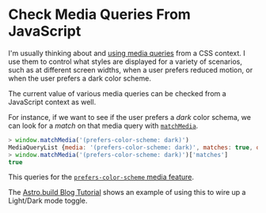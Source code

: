 # Check Media Queries From JavaScript

I'm usually thinking about and [using media
queries](https://developer.mozilla.org/en-US/docs/Web/CSS/CSS_media_queries/Using_media_queries)
from a CSS context. I use them to control what styles are displayed for a
variety of scenarios, such as at different screen widths, when a user prefers
reduced motion, or when the user prefers a dark color scheme.

The current value of various media queries can be checked from a JavaScript
context as well.

For instance, if we want to see if the user prefers a _dark_ color schema, we
can look for a _match_ on that media query with
[`matchMedia`](https://developer.mozilla.org/en-US/docs/Web/API/Window/matchMedia).

```javascript
> window.matchMedia('(prefers-color-scheme: dark)')
MediaQueryList {media: '(prefers-color-scheme: dark)', matches: true, onchange: null}
> window.matchMedia('(prefers-color-scheme: dark)')['matches']
true
```

This queries for the [`prefers-color-scheme` media
feature](https://developer.mozilla.org/en-US/docs/Web/CSS/@media/prefers-color-scheme).

The [Astro.build Blog
Tutorial](https://docs.astro.build/en/tutorial/6-islands/2/#add-client-side-interactivity)
shows an example of using this to wire up a Light/Dark mode toggle.
